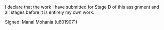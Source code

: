 I declare that the work I have submitted for Stage D of this assignment and all stages before it is entirely my own work.

Signed: Manal Mohania (u6019071)
